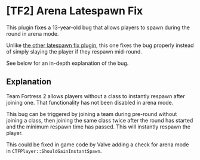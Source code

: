 # [TF2] Arena Latespawn Fix

This plugin fixes a 13-year-old bug that allows players to spawn during the round in arena mode.

Unlike [the other latespawn fix plugin](https://forums.alliedmods.net/showthread.php?t=316597), this one fixes the bug properly instead of simply slaying the player if they respawn mid-round.

See below for an in-depth explanation of the bug.

## Explanation

Team Fortress 2 allows players without a class to instantly respawn after joining one. That functionality has not been disabled in arena mode.

This bug can be triggered by joining a team during pre-round without joining a class, then joining the same class twice after the round has started and the minimum respawn time has passed. This will instantly respawn the player.

This could be fixed in game code by Valve adding a check for arena mode in `CTFPlayer::ShouldGainInstantSpawn`.